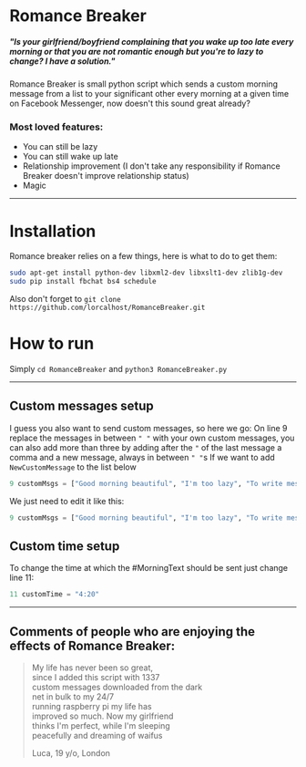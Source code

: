 # Romance Breaker
##### "Is your girlfriend/boyfriend complaining that you wake up too late every morning or that you are not romantic enough but you're to lazy to change? I have a solution."

Romance Breaker is small python script which sends a custom morning message from a list to your significant other every morning at a given time on Facebook Messenger, now doesn't this sound great already?

### Most loved features:
  - You can still be lazy
  - You can still wake up late
  - Relationship improvement (I don't take any responsibility if Romance Breaker doesn't improve relationship status)
  - Magic

---

# Installation

Romance breaker relies on a few things, here is what to do to get them:
```sh
sudo apt-get install python-dev libxml2-dev libxslt1-dev zlib1g-dev
sudo pip install fbchat bs4 schedule
```
Also don't forget to ```git clone https://github.com/lorcalhost/RomanceBreaker.git```

# How to run
Simply ```cd RomanceBreaker``` and ```python3 RomanceBreaker.py```

---

## Custom messages setup
I guess you also want to send custom messages, so here we go:
On line 9 replace the messages in between ```" "``` with your own custom messages, you can also add more than three by adding after the ```"``` of the last message a comma and a new message, always in between ```" "```s
If we want to add ```NewCustomMessage``` to the list below
```python
9 customMsgs = ["Good morning beautiful", "I'm too lazy", "To write messages on my own"]
```
We just need to edit it like this:
```python
9 customMsgs = ["Good morning beautiful", "I'm too lazy", "To write messages on my own", "NewCustomMessage"]
```
## Custom time setup
To change the time at which the #MorningText should be sent just change line 11:
```python
11 customTime = "4:20"
```


---

## Comments of people who are enjoying the effects of Romance Breaker:  
  
> My life has never been so great,  
> since I added this script with 1337  
> custom messages downloaded from the dark  
> net in bulk to my 24/7  
> running raspberry pi my life has  
> improved so much. Now my girlfriend  
> thinks I'm perfect, while I'm sleeping  
> peacefully and dreaming of waifus  
>  
> Luca, 19 y/o, London
